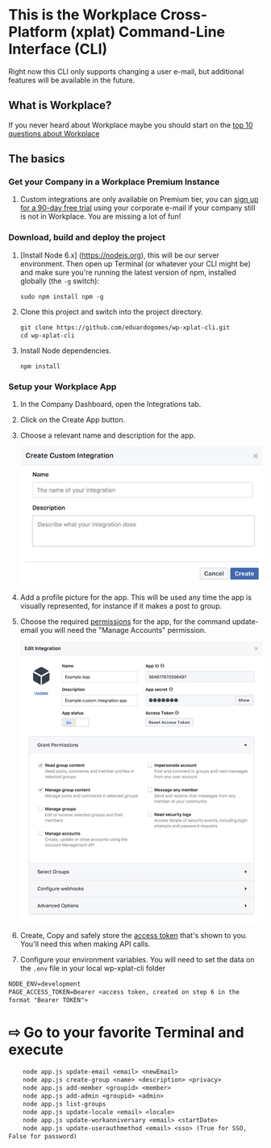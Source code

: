 # This is the Workplace Cross-Platform (xplat) Command-Line Interface (CLI)

Right now this CLI only supports changing a user e-mail, but additional features will be available in the future.

## What is Workplace?

If you never heard about Workplace maybe you should start on the [top 10 questions about Workplace](https://workplaceblog.fb.com/news/workplace-questions/)

## The basics

### Get your Company in a Workplace Premium Instance

1. Custom integrations are only available on Premium tier, you can [sign up for a 90-day free trial](https://www.facebook.com/workplace/pricing/) using your corporate e-mail if your company still is not in Workplace. You are missing a lot of fun!


### Download, build and deploy the project

1. [Install Node 6.x]  (https://nodejs.org), this will be our server environment. Then open up Terminal (or whatever your CLI might be) and make sure you're running the latest version of npm, installed globally (the ```-g``` switch):

    ```
    sudo npm install npm -g
    ```

2. Clone this project and switch into the project directory.

    ```
    git clone https://github.com/eduardogomes/wp-xplat-cli.git
    cd wp-xplat-cli
    ```

3. Install Node dependencies.

    ```
    npm install
    ```

### Setup your Workplace App

1. In the Company Dashboard, open the Integrations tab.
2. Click on the Create App button.
3. Choose a relevant name and description for the app.

    ![Create a new Workplace App](/public/img/documentation-img/create_new_integration.png)

4. Add a profile picture for the app. This will be used any time the app is visually represented, for instance if it makes a post to group.
5. Choose the required [permissions](https://developers.facebook.com/docs/workplace/integrations/custom-integrations/permissions) for the app, for the command update-email you will need the "Manage Accounts" permission.

    ![Create a new Workplace App](/public/img/documentation-img/application-permissions.png)

6. Create, Copy and safely store the [access token](https://developers.facebook.com/docs/workplace/integrations/custom-integrations/permissions#appaccesstoken) that's shown to you. You'll need this when making API calls.

7. Configure your environment variables. You will need to set the data on the ```.env``` file in your local wp-xplat-cli folder

```
NODE_ENV=development
PAGE_ACCESS_TOKEN=Bearer <access token, created on step 6 in the format "Bearer TOKEN">
```

# ⇨ Go to your favorite Terminal and execute

```
    node app.js update-email <email> <newEmail>              
    node app.js create-group <name> <description> <privacy>  
    node app.js add-member <groupid> <member>                
    node app.js add-admin <groupid> <admin>   
    node app.js list-groups      
    node app.js update-locale <email> <locale>
    node app.js update-workanniversary <email> <startDate>
    node app.js update-userauthmethod <email> <sso> (True for SSO, False for password)
```
